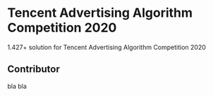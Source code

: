 # Tencent Advertising Algorithm Competition 2020
1.427+ solution for Tencent Advertising Algorithm Competition 2020

## Contributor 
bla bla
